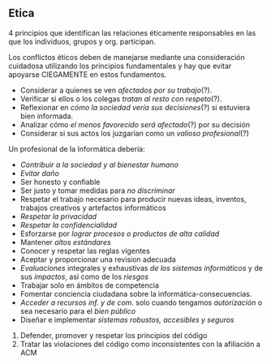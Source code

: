 ## Etica 
4 principios que identifican las relaciones éticamente responsables en las que los individuos, grupos y org. participan.

Los conflictos éticos deben de manejarse mediante una consideración cuidadosa utilizando los principios fundamentales y hay que evitar apoyarse CIEGAMENTE en estos fundamentos.

- Considerar a quienes se ven *afectados por su trabajo*(?).
- Verificar si ellos o los colegas *tratan al resto con respeto*(?).
- Reflexionar en *cómo la sociedad vería sus decisiones*(?) si estuviera bien informada.
- Analizar cómo *el menos favorecido será afectado*(?) por su decisión
- Considerar si sus actos los juzgarían como un *valioso profesional*(?)

Un profesional de la Informática debería:
- *Contribuir a la sociedad y al bienestar humano*
- *Evitar daño*
- Ser honesto y confiable
- Ser justo y tomar medidas para *no discriminar*
- Respetar el trabajo necesario para producir nuevas ideas, inventos, trabajos creativos y artefactos informáticos
- *Respetar la privacidad*
- *Respetar la confidencialidad*
- Esforzarse por *lograr procesos o productos de alta calidad*
- Mantener *altos estándares*
- Conocer y respetar las reglas vigentes
- Aceptar y proporcionar una revision adecuada
- *Evaluaciones* integrales y exhaustivas *de los sistemas informáticos* y de sus *impactos*, así como de los *riesgos*
- Trabajar solo en ámbitos de competencia
- Fomentar conciencia ciudadana sobre la informática-consecuencias.
- *Acceder a recursos inf. y de com*. solo cuando tengamos *autorización* o sea necesario para el *bien público*
- Diseñar e implementar *sistemas robustos, accesibles y seguros*

1. Defender, promover y respetar los principios del código
2. Tratar las violaciones del código como inconsistentes con la afiliación a ACM



